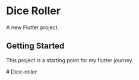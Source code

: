 # Dice Roller

A new Flutter project.

## Getting Started

This project is a starting point for my flutter journey.

#   D i c e - r o l l e r 
 
 
